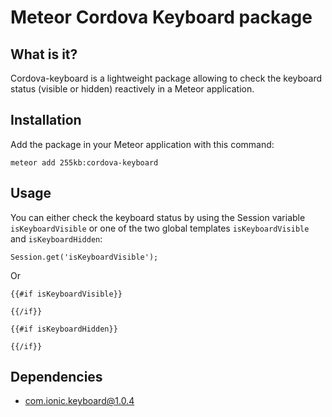 # Meteor Cordova Keyboard package

## What is it?

Cordova-keyboard is a lightweight package allowing to check the keyboard status (visible or hidden) reactively in a Meteor application.

## Installation

Add the package in your Meteor application with this command:

```
meteor add 255kb:cordova-keyboard
```

## Usage

You can either check the keyboard status by using the Session variable `isKeyboardVisible` or one of the two global templates `isKeyboardVisible` and `isKeyboardHidden`: 


    Session.get('isKeyboardVisible');

Or 
    
    {{#if isKeyboardVisible}}
    
    {{/if}}
    
    {{#if isKeyboardHidden}}
    
    {{/if}}
    
## Dependencies
- com.ionic.keyboard@1.0.4